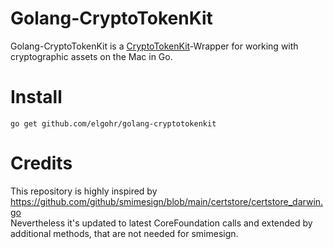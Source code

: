 # Golang-CryptoTokenKit
Golang-CryptoTokenKit is a [CryptoTokenKit](https://developer.apple.com/documentation/cryptotokenkit)-Wrapper for working with cryptographic assets on the Mac in Go.

# Install
```
go get github.com/elgohr/golang-cryptotokenkit
```

# Credits
This repository is highly inspired by https://github.com/github/smimesign/blob/main/certstore/certstore_darwin.go  
Nevertheless it's updated to latest CoreFoundation calls and extended by additional methods, that are not needed for smimesign.